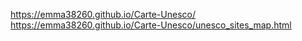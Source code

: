 https://emma38260.github.io/Carte-Unesco/  
https://emma38260.github.io/Carte-Unesco/unesco_sites_map.html  
